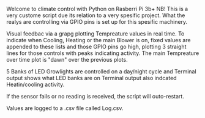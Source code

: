Welcome to climate control with Python on Rasberri Pi 3b+
NB! This is a very custome script due its relation to a very spesific project.
What the realys are controlling via GPIO pins is set up for this spesific machinery.

Visual feedbac via a grapg plotting Tempreature values in real time.
To indicate when Cooling, Heating or the main Blower is on, 
  fixed values are appended to these lists and those GPIO pins go high,
  plotting 3 straight lines for those controls with peaks indicating activity.
The main Tempreature over time plot is "dawn" over the previous plots.

5 Banks of LED Growlights are controlled on a day/night cycle and Terminal output shows what LED banks are on
Terminal output also indcated Heatin/cooling activity.

If the sensor fails or no reading is received, the script will outo-restart.

Values are logged to a .csv file called Log.csv.



